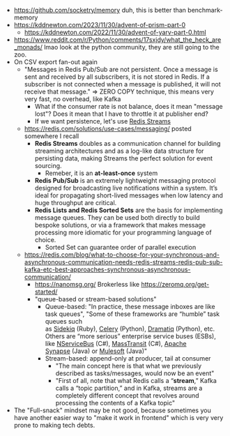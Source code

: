 - https://github.com/socketry/memory duh, this is better than benchmark-memory
- https://kddnewton.com/2023/11/30/advent-of-prism-part-0
	- https://kddnewton.com/2022/11/30/advent-of-yarv-part-0.html
- https://www.reddit.com/r/Python/comments/17sxjdy/what_the_heck_are_monads/ lmao look at the python community, they are still going to the zoo.
- On CSV export fan-out again
	- "Messages in Redis Pub/Sub are not persistent. Once a message is sent and received by all subscribers, it is not stored in Redis. If a subscriber is not connected when a message is published, it will not receive that message." => ZERO COPY technique, this means very very fast, no overhead, like Kafka
		- What if the consumer rate is not balance, does it mean "message lost"? Does it mean that I have to throttle it at publisher end?
		- If we want persistence, let's use [Redis Streams](https://redis.io/docs/data-types/streams/)
	- https://redis.com/solutions/use-cases/messaging/ posted somewhere I recall
		- **Redis Streams** doubles as a communication channel for building streaming architectures and as a log-like data structure for persisting data, making Streams the perfect solution for event sourcing.
			- Remeber, it is an **at-least-once** system
		- **Redis Pub/Sub** is an extremely lightweight messaging protocol designed for broadcasting live notifications within a system. It’s ideal for propagating short-lived messages when low latency and huge throughput are critical.
		- **Redis Lists and Redis Sorted Sets** are the basis for implementing message queues. They can be used both directly to build bespoke solutions, or via a framework that makes message processing more idiomatic for your programming language of choice.
			- Sorted Set can guarantee order of parallel execution
	- https://redis.com/blog/what-to-choose-for-your-synchronous-and-asynchronous-communication-needs-redis-streams-redis-pub-sub-kafka-etc-best-approaches-synchronous-asynchronous-communication/
		- https://nanomsg.org/ Brokerless like https://zeromq.org/get-started/
		- "queue-based or stream-based solutions"
			- Queue-based: "In practice, these message inboxes are like task queues", "Some of these frameworks are “humble” task queues such as [Sidekiq](https://sidekiq.org/) (Ruby), [Celery](http://www.celeryproject.org/) (Python), [Dramatiq](https://dramatiq.io/) (Python), etc. Others are “more serious” enterprise service buses (ESBs), like [NServiceBus](https://particular.net/nservicebus) (C#), [MassTransit](https://masstransit-project.com/) (C#), [Apache Synapse](https://synapse.apache.org/) (Java) or [Mulesoft](https://www.mulesoft.com/) (Java)"
			- Stream-based: append-only at producer, tail at consumer
				- "The main concept here is that what we previously described as tasks/messages, would now be an event"
				- "First of all, note that what Redis calls a “**stream**,” Kafka calls a “topic partition,” and in Kafka, streams are a completely different concept that revolves around processing the contents of a Kafka topic"
- The "Full-snack" mindset may be not good, because sometimes you have another easier way to "make it work in frontend" which is very very prone to making tech debts.